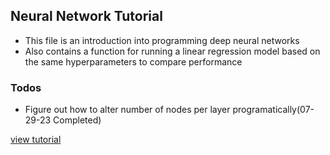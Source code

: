 ## Neural Network Tutorial
  - This file is an introduction into programming deep neural networks
  - Also contains a function for running a linear regression model based on the same hyperparameters to compare performance

  

### Todos
  - Figure out how to alter number of nodes per layer programatically(07-29-23 Completed)


  [view tutorial](https://colab.research.google.com/github/google/eng-edu/blob/main/ml/cc/exercises/intro_to_neural_nets.ipynb?utm_source=mlcc&utm_campaign=colab-external&utm_medium=referral&utm_content=intro_to_nn_tf2-colab&hl=en)
  